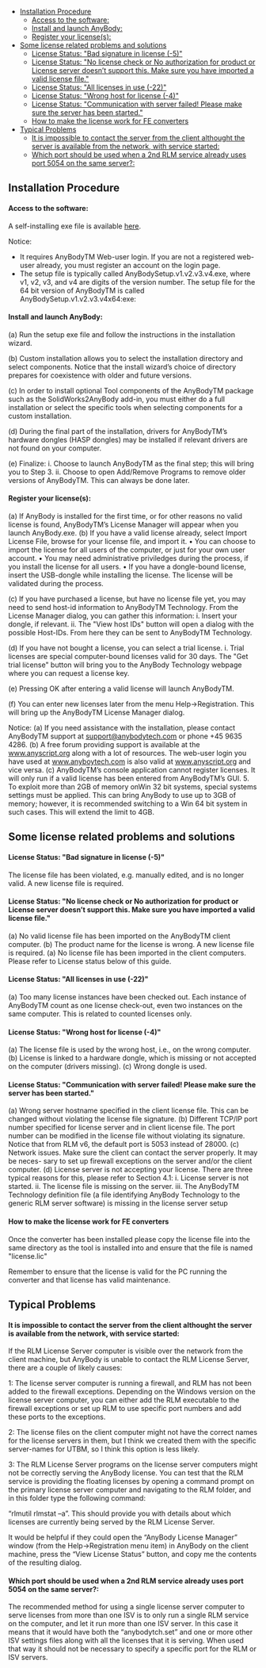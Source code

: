 - [Installation Procedure](#installation-procedure)
    + [Access to the software:](#access-to-the-software)
    + [Install and launch AnyBody:](#install-and-launch-anybody)
    + [Register your license(s):](#register-your-licenses)
- [Some license related problems and solutions](#some-license-related-problems-and-solutions)
    + [License Status: "Bad signature in license (-5)"](#license-status-bad-signature-in-license--5)
    + [License Status: "No license check or No authorization for product or License server doesn’t support this. Make sure you have imported a valid license file."](#license-status-no-license-check-or-no-authorization-for-product-or-license-server-doesnt-support-this-make-sure-you-have-imported-a-valid-license-file)
    + [License Status: "All licenses in use (-22)"](#license-status-all-licenses-in-use--22)
    + [License Status: "Wrong host for license (-4)"](#license-status---wrong-host-for-license---4)
    + [License Status: "Communication with server failed! Please make sure the server has been started."](#license-status---communication-with-server-failed--please-make-sure-the-server-has-been-started)
    + [How to make the license work for FE converters](#how-to-make-the-license-work-for-fe-converters)
- [Typical Problems](#typical-problems)
    + [It is impossible to contact the server from the client althought the server is available from the network, with service started:](#it-is-impossible-to-contact-the-server-from-the-client-althought-the-server-is-available-from-the-network--with-service-started)
    + [Which port should be used when a 2nd RLM service already uses port 5054 on the same server?:](#which-port-should-be-used-when-a-2nd-rlm-service-already-uses-port-5054-on-the-same-server)



Installation Procedure
---

#### Access to the software:

A self-installing exe file is available [here](http://www.anybodytech.com/877.html?did=anybody.overview).

Notice:
* It requires AnyBodyTM Web-user login. If you are not a registered web-user already, you
must register an account on the login page.
* The setup file is typically called AnyBodySetup.v1.v2.v3.v4.exe, where v1, v2, v3, and v4
are digits of the version number. The setup file for the 64 bit version of AnyBodyTM is called
AnyBodySetup.v1.v2.v3.v4x64:exe:


#### Install and launch AnyBody:
(a) Run the setup exe file and follow the instructions in the installation wizard.

(b) Custom installation allows you to select the installation directory and select components. Notice that the install wizard’s choice of directory prepares for coexistence with older and future versions.

(c) In order to install optional Tool components of the AnyBodyTM package such as the SolidWorks2AnyBody add-in, you must either do a full installation or select the specific tools when selecting components for a custom installation.

(d) During the final part of the installation, drivers for AnyBodyTM’s hardware dongles (HASP dongles) may be installed if relevant drivers are not found on your computer.

(e) Finalize:
i. Choose to launch AnyBodyTM as the final step; this will bring you to Step 3.
ii. Choose to open Add/Remove Programs to remove older versions of AnyBodyTM.
This can always be done later.

#### Register your license(s):

(a) If AnyBody is installed for the first time, or for other reasons no valid license is found, AnyBodyTM’s License Manager will appear when you launch AnyBody.exe.
(b) If you have a valid license already, select Import License File, browse for your license file, and import it.
• You can choose to import the license for all users of the computer, or just for your own user account.
• You may need administrative priviledges during the process, if you install the license for all users.
• If you have a dongle-bound license, insert the USB-dongle while installing the license. The license will be validated during the process.

(c) If you have purchased a license, but have no license file yet, you may need to send host-id information to AnyBodyTM Technology. From the License Manager dialog, you can gather this information:
i. Insert your dongle, if relevant.
ii. The "View host IDs" button will open a dialog with the possible Host-IDs. From here they can be sent to AnyBodyTM Technology.

(d) If you have not bought a license, you can select a trial license.
i. Trial licenses are special computer-bound licenses valid for 30 days. The "Get trial license" button will bring you to the AnyBody Technology webpage where you can request a license key.

(e) Pressing OK after entering a valid license will launch AnyBodyTM.

(f) You can enter new licenses later from the menu Help->Registration. This will bring up the AnyBodyTM License Manager dialog.

Notice:
(a) If you need assistance with the installation, please contact AnyBodyTM support at support@anybodytech.com or phone +45 9635 4286.
(b) A free forum providing support is available at the www.anyscript.org along with a lot of resources. The web-user login you have used at www.anyboytech.com is also valid at
www.anyscript.org and vice versa.
(c) AnyBodyTM’s console application cannot register licenses. It will only run if a valid license has been entered from AnyBodyTM’s GUI.
5. To exploit more than 2GB of memory onWin 32 bit systems, special systems settings must be applied. This can bring AnyBody to use up to 3GB of memory; however, it is recommended switching to a Win 64 bit system in such cases. This will extend the limit to 4GB.

Some license related problems and solutions
---

#### License Status: "Bad signature in license (-5)" 
The license file has been violated, e.g. manually edited, and is no longer valid. A new license file is required.

#### License Status: "No license check or No authorization for product or License server doesn’t support this. Make sure you have imported a valid license file."
(a) No valid license file has been imported on the AnyBodyTM client computer.
(b) The product name for the license is wrong. A new license file is required.
(a) No license file has been imported in the client computers. Please refer to License status below of this guide.

#### License Status: "All licenses in use (-22)"
(a) Too many license instances have been checked out. Each instance of AnyBodyTM count as one license check-out, even two instances on the same computer. This is related to counted licenses only.

#### License Status: "Wrong host for license (-4)"
(a) The license file is used by the wrong host, i.e., on the wrong computer.
(b) License is linked to a hardware dongle, which is missing or not accepted on the computer (drivers missing).
(c) Wrong dongle is used.

####  License Status: "Communication with server failed! Please make sure the server has been started."

(a) Wrong server hostname specified in the client license file. This can be changed without
violating the license file signature.
(b) Different TCP/IP port number specified for license server and in client license file. The
port number can be modified in the license file without violating its signature. Notice
that from RLM v6, the default port is 5053 instead of 28000.
(c) Network issues. Make sure the client can contact the server properly. It may be neces-
sary to set up firewall exceptions on the server and/or the client computer.
(d) License server is not accepting your license. There are three typical reasons for this,
please refer to Section 4.1:
i. License server is not started.
ii. The license file is missing on the server.
iii. The AnyBodyTM Technology definition file (a file identifying AnyBody Technology
to the generic RLM server software) is missing in the license server setup


#### How to make the license work for FE converters 
Once the converter has been installed please copy the license file into the same directory as the tool is installed into and ensure that the file is named "license.lic"

Remember to ensure that the license is valid for the PC running the converter and that license has valid maintenance.

Typical Problems
---

#### It is impossible to contact the server from the client althought the server is available from the network, with service started: 
If the RLM License Server computer is visible over the network from the client machine, but AnyBody is unable to contact the RLM License Server, there are a couple of likely causes:

1: The license server computer is running a firewall, and RLM has not been added to the firewall exceptions. Depending on the Windows version on the license server computer, you can either add the RLM executable to the firewall exceptions or set up RLM to use specific port numbers and add these ports to the exceptions.

2: The license files on the client computer might not have the correct names for the license servers in them, but I think we created them with the specific server-names for UTBM, so I think this option is less likely.

3: The RLM License Server programs on the license server computers might not be correctly serving the AnyBody license. You can test that the RLM service is providing the floating licenses by opening a command prompt on the primary license server computer and navigating to the RLM folder, and in this folder type the following command:

“rlmutil rlmstat –a”. This should provide you with details about which licenses are currently being served by the RLM License Server.

It would be helpful if they could open the “AnyBody License Manager” window (from the Help->Registration menu item) in AnyBody on the client machine, press the “View License Status” button, and copy me the contents of the resulting dialog.

#### Which port should be used when a 2nd RLM service already uses port 5054 on the same server?: 

The recommended method for using a single license server computer to serve licenses from more than one ISV is to only run a single RLM service on the computer, and let it run more than one ISV server. In this case it means that it would have both the “anybodytch.set” and one or more other ISV settings files along with all the licenses that it is serving. When used that way it should not be necessary to specify a specific port for the RLM or ISV servers.

